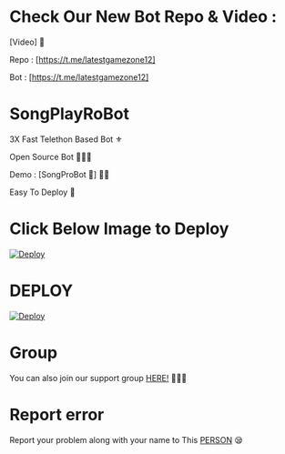 # Check Our New Bot Repo & Video :

[Video] 🎥

Repo : [https://t.me/latestgamezone12]

Bot : [https://t.me/latestgamezone12]

# SongPlayRoBot
3X Fast Telethon Based Bot ⚜

Open Source Bot 👨🏻‍💻

Demo : [SongProBot  🎻] 💃🏻

Easy To Deploy 🤗

# Click Below Image to Deploy
[![Deploy](https://cdn4.vectorstock.com/i/1000x1000/24/68/rock-music-background-with-moon-vector-4522468.jpg)](https://heroku.com/deploy?template=https://github.com/Vijayshan1994/TGL-Music-Bot.git)
# DEPLOY
[![Deploy](https://www.herokucdn.com/deploy/button.svg)](https://heroku.com/deploy?template=https://github.com/Vijayshan1994/TGL-Music-Bot.git)

# Group
You can also join our support group [HERE!](https://t.me/latestgamezone12) 👨🏻‍💻

# Report error
Report your problem along with your name to This [PERSON](https://t.me/NeeLaKanda_SHiV_BhAKtH_NiLaVaN) 😪



